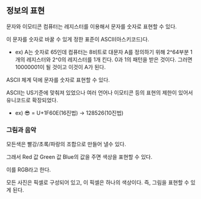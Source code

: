 

## 정보의 표현

 문자와 이모티콘
컴퓨터는 레지스터를 이용해서 문자를 숫자로 표현할 수 있다.

이 문자를 숫자로 바꿀 수 있게 정한 표준이 ASCII(아스키코드)다.

- ex) A는 숫자로 65인데
컴퓨터는 8비트로 대문자 A를 정의하기 위해 2^64부분 1개의 레지스터와 2^0의 레지스터를 1개 킨다.
0과 1의 패턴을 받은 것이다.
그러면 10000001이 될 것이고 이것이 A가 된다.

ASCII 체계 덕에 문자를 숫자로 표현할 수 있다.

ASCII는 US기준에 맞춰져 있었으나 여러 언어나 이모티콘 등의 표현의 제한이 있어서 유니코드로 확장되었다.

- ex) 😎 = U+1F60E(16진법) -> 128526(10진법)

### 그림과 음악
모든색은 빨강/초록/파랑의 조합으로 만들어 낼수 있다.

그래서 Red 값 Green 값 Blue의 값을 주면 색상을 표현할 수 있다.

이를 RGB라고 한다. 

모든 사진은 픽셀로 구성되어 있고, 이 픽셀은 하나의 색상이다. 즉, 그림을 표현할 수 있게 된다.
